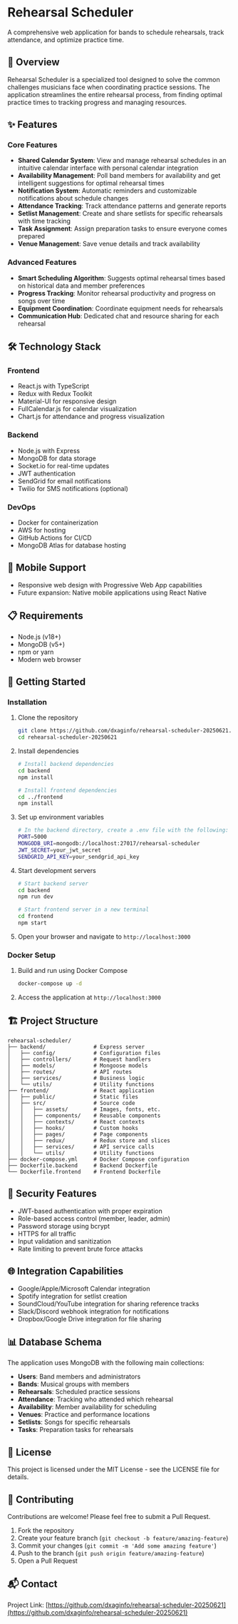 # Rehearsal Scheduler

A comprehensive web application for bands to schedule rehearsals, track attendance, and optimize practice time.

## 🎵 Overview

Rehearsal Scheduler is a specialized tool designed to solve the common challenges musicians face when coordinating practice sessions. The application streamlines the entire rehearsal process, from finding optimal practice times to tracking progress and managing resources.

## ✨ Features

### Core Features

- **Shared Calendar System**: View and manage rehearsal schedules in an intuitive calendar interface with personal calendar integration
- **Availability Management**: Poll band members for availability and get intelligent suggestions for optimal rehearsal times
- **Notification System**: Automatic reminders and customizable notifications about schedule changes
- **Attendance Tracking**: Track attendance patterns and generate reports
- **Setlist Management**: Create and share setlists for specific rehearsals with time tracking
- **Task Assignment**: Assign preparation tasks to ensure everyone comes prepared
- **Venue Management**: Save venue details and track availability

### Advanced Features

- **Smart Scheduling Algorithm**: Suggests optimal rehearsal times based on historical data and member preferences
- **Progress Tracking**: Monitor rehearsal productivity and progress on songs over time
- **Equipment Coordination**: Coordinate equipment needs for rehearsals
- **Communication Hub**: Dedicated chat and resource sharing for each rehearsal

## 🛠️ Technology Stack

### Frontend
- React.js with TypeScript
- Redux with Redux Toolkit
- Material-UI for responsive design
- FullCalendar.js for calendar visualization
- Chart.js for attendance and progress visualization

### Backend
- Node.js with Express
- MongoDB for data storage
- Socket.io for real-time updates
- JWT authentication
- SendGrid for email notifications
- Twilio for SMS notifications (optional)

### DevOps
- Docker for containerization
- AWS for hosting
- GitHub Actions for CI/CD
- MongoDB Atlas for database hosting

## 📱 Mobile Support

- Responsive web design with Progressive Web App capabilities
- Future expansion: Native mobile applications using React Native

## 📋 Requirements

- Node.js (v18+)
- MongoDB (v5+)
- npm or yarn
- Modern web browser

## 🚀 Getting Started

### Installation

1. Clone the repository
   ```bash
   git clone https://github.com/dxaginfo/rehearsal-scheduler-20250621.git
   cd rehearsal-scheduler-20250621
   ```

2. Install dependencies
   ```bash
   # Install backend dependencies
   cd backend
   npm install

   # Install frontend dependencies
   cd ../frontend
   npm install
   ```

3. Set up environment variables
   ```bash
   # In the backend directory, create a .env file with the following:
   PORT=5000
   MONGODB_URI=mongodb://localhost:27017/rehearsal-scheduler
   JWT_SECRET=your_jwt_secret
   SENDGRID_API_KEY=your_sendgrid_api_key
   ```

4. Start development servers
   ```bash
   # Start backend server
   cd backend
   npm run dev

   # Start frontend server in a new terminal
   cd frontend
   npm start
   ```

5. Open your browser and navigate to `http://localhost:3000`

### Docker Setup

1. Build and run using Docker Compose
   ```bash
   docker-compose up -d
   ```

2. Access the application at `http://localhost:3000`

## 🏗️ Project Structure

```
rehearsal-scheduler/
├── backend/               # Express server
│   ├── config/            # Configuration files
│   ├── controllers/       # Request handlers
│   ├── models/            # Mongoose models
│   ├── routes/            # API routes
│   ├── services/          # Business logic
│   └── utils/             # Utility functions
├── frontend/              # React application
│   ├── public/            # Static files
│   ├── src/               # Source code
│   │   ├── assets/        # Images, fonts, etc.
│   │   ├── components/    # Reusable components
│   │   ├── contexts/      # React contexts
│   │   ├── hooks/         # Custom hooks
│   │   ├── pages/         # Page components
│   │   ├── redux/         # Redux store and slices
│   │   ├── services/      # API service calls
│   │   └── utils/         # Utility functions
├── docker-compose.yml     # Docker Compose configuration
├── Dockerfile.backend     # Backend Dockerfile
└── Dockerfile.frontend    # Frontend Dockerfile
```

## 🔐 Security Features

- JWT-based authentication with proper expiration
- Role-based access control (member, leader, admin)
- Password storage using bcrypt
- HTTPS for all traffic
- Input validation and sanitization
- Rate limiting to prevent brute force attacks

## 🌐 Integration Capabilities

- Google/Apple/Microsoft Calendar integration
- Spotify integration for setlist creation
- SoundCloud/YouTube integration for sharing reference tracks
- Slack/Discord webhook integration for notifications
- Dropbox/Google Drive integration for file sharing

## 📊 Database Schema

The application uses MongoDB with the following main collections:

- **Users**: Band members and administrators
- **Bands**: Musical groups with members
- **Rehearsals**: Scheduled practice sessions
- **Attendance**: Tracking who attended which rehearsal
- **Availability**: Member availability for scheduling
- **Venues**: Practice and performance locations
- **Setlists**: Songs for specific rehearsals
- **Tasks**: Preparation tasks for rehearsals

## 📜 License

This project is licensed under the MIT License - see the LICENSE file for details.

## 👥 Contributing

Contributions are welcome! Please feel free to submit a Pull Request.

1. Fork the repository
2. Create your feature branch (`git checkout -b feature/amazing-feature`)
3. Commit your changes (`git commit -m 'Add some amazing feature'`)
4. Push to the branch (`git push origin feature/amazing-feature`)
5. Open a Pull Request

## 📬 Contact

Project Link: [https://github.com/dxaginfo/rehearsal-scheduler-20250621](https://github.com/dxaginfo/rehearsal-scheduler-20250621)